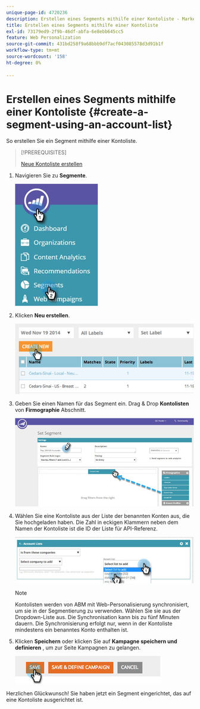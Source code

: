 ```yaml
---
unique-page-id: 4720236
description: Erstellen eines Segments mithilfe einer Kontoliste - Marketo Docs - Produktdokumentation
title: Erstellen eines Segments mithilfe einer Kontoliste
exl-id: 73179ed9-2f9b-46df-abfa-6e8ebb645cc5
feature: Web Personalization
source-git-commit: 431bd258f9a68bbb9df7acf043085578d3d91b1f
workflow-type: tm+mt
source-wordcount: '158'
ht-degree: 0%

---
```


# Erstellen eines Segments mithilfe einer Kontoliste {#create-a-segment-using-an-account-list}

So erstellen Sie ein Segment mithilfe einer Kontoliste.

>[!PREREQUISITES]
>
>[Neue Kontoliste erstellen](/help/marketo/product-docs/target-account-management/target/account-lists.md)

1. Navigieren Sie zu **Segmente**.

   ![](assets/new-dropdown-segments-hand-no-account-list.jpg)

1. Klicken **Neu erstellen**.

   ![](assets/image2014-11-19-19-3a33-3a47.png)

1. Geben Sie einen Namen für das Segment ein. Drag &amp; Drop **Kontolisten** von **Firmographie** Abschnitt.

   ![](assets/set-segment-hands.jpg)

1. Wählen Sie eine Kontoliste aus der Liste der benannten Konten aus, die Sie hochgeladen haben. Die Zahl in eckigen Klammern neben dem Namen der Kontoliste ist die ID der Liste für API-Referenz.

   ![](assets/select-list-for-segment-hands.jpg)

   >[!NOTE]
   >
   >Kontolisten werden von ABM mit Web-Personalisierung synchronisiert, um sie in der Segmentierung zu verwenden. Wählen Sie sie aus der Dropdown-Liste aus. Die Synchronisation kann bis zu fünf Minuten dauern. Die Synchronisierung erfolgt nur, wenn in der Kontoliste mindestens ein benanntes Konto enthalten ist.

1. Klicken **Speichern** oder klicken Sie auf **Kampagne speichern und definieren** , um zur Seite Kampagnen zu gelangen.

   ![](assets/image2014-11-19-19-3a48-3a20.png)

Herzlichen Glückwunsch! Sie haben jetzt ein Segment eingerichtet, das auf eine Kontoliste ausgerichtet ist.
